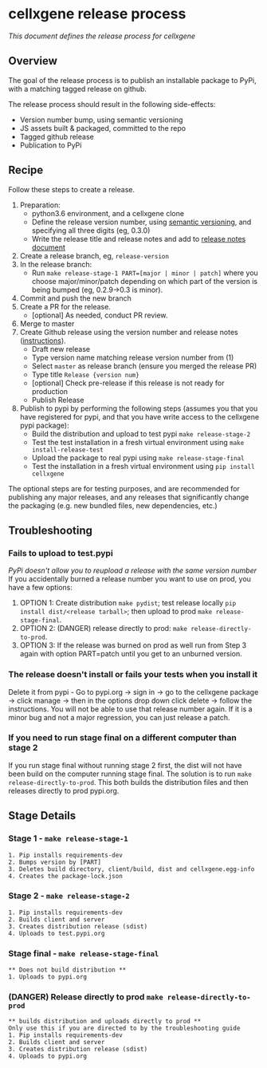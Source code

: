 # cellxgene release process

_This document defines the release process for cellxgene_

## Overview

The goal of the release process is to publish an installable package
to PyPi, with a matching tagged release on github.

The release process should result in the following side-effects:

- Version number bump, using semantic versioning
- JS assets built & packaged, committed to the repo
- Tagged github release
- Publication to PyPi

## Recipe

Follow these steps to create a release.

1.  Preparation:
    - python3.6 environment, and a cellxgene clone
    - Define the release version number, using [semantic versioning](https://semver.org/),
      and specifying all three digits (eg, 0.3.0)
    - Write the release title and release notes and add to
      [release notes document](https://docs.google.com/document/d/1KnHwkYfhyWO5H8BDcMu7y3ogjvq5Yi4OwpmZ8DB6w0Y/edit)
2.  Create a release branch, eg, `release-version`
3.  In the release branch:
    - Run `make release-stage-1 PART=[major | minor | patch]` where you choose major/minor/patch depending on which part of the version
      is being bumped (eg, 0.2.9->0.3 is minor).
4.  Commit and push the new branch
5.  Create a PR for the release.
    - [optional] As needed, conduct PR review.
6.  Merge to master
7.  Create Github release using the version number and release notes
    ([instructions](https://help.github.com/articles/creating-releases/)).
    - Draft new release
    - Type version name matching release version number from (1)
    - Select `master` as release branch (ensure you merged the release PR)
    - Type title `Release {version num}`
    - [optional] Check pre-release if this release is not ready for production
    - Publish Release
8. Publish to pypi by performing the following steps (assumes you that you have registered for pypi, 
and that you have write access to the cellxgene pypi package):
    - Build the distribution and upload to test pypi `make release-stage-2`
    - Test the test installation in a fresh virtual environment using `make install-release-test`
    - Upload the package to real pypi using `make release-stage-final`
    - Test the installation in a fresh virtual environment using
      `pip install cellxgene`

The optional steps are for testing purposes, and are recommended
for publishing any major releases, and any releases that significantly
change the packaging (e.g. new bundled files, new dependencies, etc.)

## Troubleshooting
### Fails to upload to test.pypi
 
 _PyPi doesn't allow you to reupload a release with the same version number_ 
If you accidentally burned a release number you want to use on prod, you have a few options:
1) OPTION 1: Create distribution `make pydist`; test release locally `pip install dist/<release tarball>`;
 then upload to prod `make release-stage-final`. 
2) OPTION 2: (DANGER) release directly to prod: `make release-directly-to-prod`.  
3) OPTION 3: If the release was burned on prod as well run from Step 3 again with option
PART=patch until you get to an unburned version.
    
### The release doesn't install or fails your tests when you install it
 
Delete it from pypi - Go to pypi.org -> sign in -> go to the cellxgene package -> click manage -> then in the options drop down click delete -> follow the instructions. You will not be able to use that release number again. If it is a minor bug and not a major regression, you can just release a patch. 
### If you need to run stage final on a different computer than stage 2
 If you run stage final without running stage 2 first, the dist will not have been build on the computer running stage final. The solution is to run `make release-directly-to-prod`. This both builds the distribution files and then releases directly to prod pypi.org. 

## Stage Details
### Stage 1 - `make release-stage-1`
    1. Pip installs requirements-dev
    2. Bumps version by [PART]
    3. Deletes build directory, client/build, dist and cellxgene.egg-info
    4. Creates the package-lock.json

### Stage 2 - `make release-stage-2`
    1. Pip installs requirements-dev
    2. Builds client and server
    3. Creates distribution release (sdist)
    4. Uploads to test.pypi.org

### Stage final - `make release-stage-final`
    ** Does not build distribution **
    1. Uploads to pypi.org
    
### (DANGER) Release directly to prod `make release-directly-to-prod`
    ** builds distribution and uploads directly to prod **
    Only use this if you are directed to by the troubleshooting guide
    1. Pip installs requirements-dev
    2. Builds client and server
    3. Creates distribution release (sdist)
    4. Uploads to pypi.org

